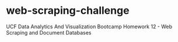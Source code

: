 # web-scraping-challenge
UCF Data Analytics And Visualization Bootcamp Homework 12 - Web Scraping and Document Databases
